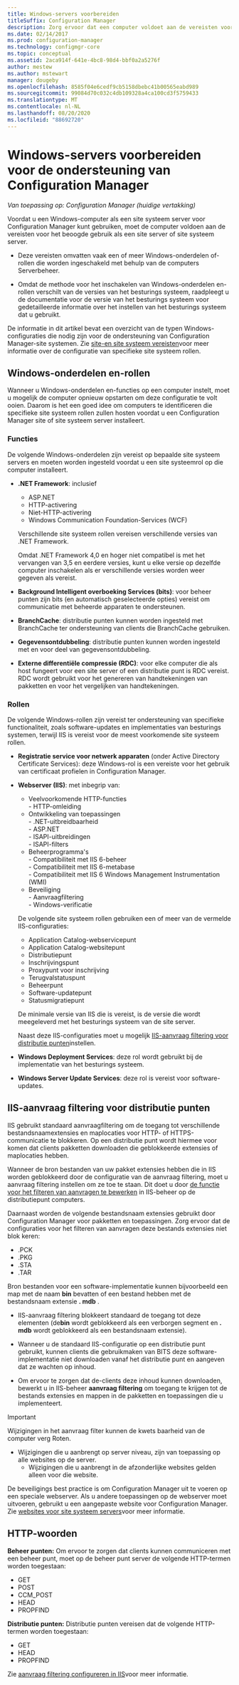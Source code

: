 ```yaml
---
title: Windows-servers voorbereiden
titleSuffix: Configuration Manager
description: Zorg ervoor dat een computer voldoet aan de vereisten voor gebruik als een site server of een site systeem server voor Configuration Manager.
ms.date: 02/14/2017
ms.prod: configuration-manager
ms.technology: configmgr-core
ms.topic: conceptual
ms.assetid: 2aca914f-641e-4bc8-98d4-bbf0a2a5276f
author: mestew
ms.author: mstewart
manager: dougeby
ms.openlocfilehash: 8585f04e6cedf9cb5158dbebc41b00565eabd989
ms.sourcegitcommit: 99084d70c032c4db109328a4ca100cd3f5759433
ms.translationtype: MT
ms.contentlocale: nl-NL
ms.lasthandoff: 08/20/2020
ms.locfileid: "88692720"
---
```

# <a name="prepare-windows-servers-to-support-configuration-manager"></a>Windows-servers voorbereiden voor de ondersteuning van Configuration Manager

*Van toepassing op: Configuration Manager (huidige vertakking)*

Voordat u een Windows-computer als een site systeem server voor Configuration Manager kunt gebruiken, moet de computer voldoen aan de vereisten voor het beoogde gebruik als een site server of site systeem server.  

- Deze vereisten omvatten vaak een of meer Windows-onderdelen of-rollen die worden ingeschakeld met behulp van de computers Serverbeheer.  

- Omdat de methode voor het inschakelen van Windows-onderdelen en-rollen verschilt van de versies van het besturings systeem, raadpleegt u de documentatie voor de versie van het besturings systeem voor gedetailleerde informatie over het instellen van het besturings systeem dat u gebruikt.  

De informatie in dit artikel bevat een overzicht van de typen Windows-configuraties die nodig zijn voor de ondersteuning van Configuration Manager-site systemen. Zie [site-en site systeem vereisten](../configs/site-and-site-system-prerequisites.md)voor meer informatie over de configuratie van specifieke site systeem rollen.

##  <a name="windows-features-and-roles"></a><a name="BKMK_WinFeatures"></a> Windows-onderdelen en-rollen  
Wanneer u Windows-onderdelen en-functies op een computer instelt, moet u mogelijk de computer opnieuw opstarten om deze configuratie te volt ooien. Daarom is het een goed idee om computers te identificeren die specifieke site systeem rollen zullen hosten voordat u een Configuration Manager site of site systeem server installeert.

### <a name="features"></a>Functies  
De volgende Windows-onderdelen zijn vereist op bepaalde site systeem servers en moeten worden ingesteld voordat u een site systeemrol op die computer installeert.  

- **.NET Framework**: inclusief  

    - ASP.NET  
    - HTTP-activering  
    - Niet-HTTP-activering  
    - Windows Communication Foundation-Services (WCF)  

    Verschillende site systeem rollen vereisen verschillende versies van .NET Framework.  

    Omdat .NET Framework 4,0 en hoger niet compatibel is met het vervangen van 3,5 en eerdere versies, kunt u elke versie op dezelfde computer inschakelen als er verschillende versies worden weer gegeven als vereist.  

- **Background Intelligent overboeking Services (bits)**: voor beheer punten zijn bits (en automatisch geselecteerde opties) vereist om communicatie met beheerde apparaten te ondersteunen.  

- **BranchCache**: distributie punten kunnen worden ingesteld met BranchCache ter ondersteuning van clients die BranchCache gebruiken.  

- **Gegevensontdubbeling**: distributie punten kunnen worden ingesteld met en voor deel van gegevensontdubbeling.  

- **Externe differentiële compressie (RDC)**: voor elke computer die als host fungeert voor een site server of een distributie punt is RDC vereist. RDC wordt gebruikt voor het genereren van handtekeningen van pakketten en voor het vergelijken van handtekeningen.  

### <a name="roles"></a>Rollen  
De volgende Windows-rollen zijn vereist ter ondersteuning van specifieke functionaliteit, zoals software-updates en implementaties van besturings systemen, terwijl IIS is vereist voor de meest voorkomende site systeem rollen.  

- **Registratie service voor netwerk apparaten** (onder Active Directory Certificate Services): deze Windows-rol is een vereiste voor het gebruik van certificaat profielen in Configuration Manager.  

- **Webserver (IIS)**: met inbegrip van:  
    - Veelvoorkomende HTTP-functies  
          - HTTP-omleiding  
    - Ontwikkeling van toepassingen  
          - .NET-uitbreidbaarheid  
          - ASP.NET  
          - ISAPI-uitbreidingen  
          - ISAPI-filters  
    - Beheerprogramma's  
          - Compatibiliteit met IIS 6-beheer  
          - Compatibiliteit met IIS 6-metabase  
          - Compatibiliteit met IIS 6 Windows Management Instrumentation (WMI)  
    - Beveiliging  
          - Aanvraagfiltering  
          - Windows-verificatie  

  De volgende site systeem rollen gebruiken een of meer van de vermelde IIS-configuraties:  
  - Application Catalog-webservicepunt  
  - Application Catalog-websitepunt  
  - Distributiepunt  
  - Inschrijvingspunt  
  - Proxypunt voor inschrijving  
  - Terugvalstatuspunt  
  - Beheerpunt  
  - Software-updatepunt  
  - Statusmigratiepunt     

  De minimale versie van IIS die is vereist, is de versie die wordt meegeleverd met het besturings systeem van de site server.  

  Naast deze IIS-configuraties moet u mogelijk [IIS-aanvraag filtering voor distributie punten](#BKMK_IISFiltering)instellen.  

- **Windows Deployment Services**: deze rol wordt gebruikt bij de implementatie van het besturings systeem.  

- **Windows Server Update Services**: deze rol is vereist voor software-updates.  


##  <a name="iis-request-filtering-for-distribution-points"></a><a name="BKMK_IISFiltering"></a> IIS-aanvraag filtering voor distributie punten  
IIS gebruikt standaard aanvraagfiltering om de toegang tot verschillende bestandsnaamextensies en maplocaties voor HTTP- of HTTPS-communicatie te blokkeren. Op een distributie punt wordt hiermee voor komen dat clients pakketten downloaden die geblokkeerde extensies of maplocaties hebben.  

Wanneer de bron bestanden van uw pakket extensies hebben die in IIS worden geblokkeerd door de configuratie van de aanvraag filtering, moet u aanvraag filtering instellen om ze toe te staan. Dit doet u door [de functie voor het filteren van aanvragen te bewerken](/previous-versions/orphan-topics/ws.11/hh831621(v=ws.11)) in IIS-beheer op de distributiepunt computers.  

Daarnaast worden de volgende bestandsnaam extensies gebruikt door Configuration Manager voor pakketten en toepassingen. Zorg ervoor dat de configuraties voor het filteren van aanvragen deze bestands extensies niet blok keren:  

- .PCK  
- .PKG  
- .STA  
- .TAR  

Bron bestanden voor een software-implementatie kunnen bijvoorbeeld een map met de naam **bin** bevatten of een bestand hebben met de bestandsnaam extensie **. mdb** .  

- IIS-aanvraag filtering blokkeert standaard de toegang tot deze elementen (de**bin** wordt geblokkeerd als een verborgen segment en **. mdb** wordt geblokkeerd als een bestandsnaam extensie).  

- Wanneer u de standaard IIS-configuratie op een distributie punt gebruikt, kunnen clients die gebruikmaken van BITS deze software-implementatie niet downloaden vanaf het distributie punt en aangeven dat ze wachten op inhoud.  

- Om ervoor te zorgen dat de-clients deze inhoud kunnen downloaden, bewerkt u in IIS-beheer **aanvraag filtering** om toegang te krijgen tot de bestands extensies en mappen in de pakketten en toepassingen die u implementeert.  

> [!IMPORTANT]  
> Wijzigingen in het aanvraag filter kunnen de kwets baarheid van de computer verg Roten.  
> 
> - Wijzigingen die u aanbrengt op server niveau, zijn van toepassing op alle websites op de server.   
>     - Wijzigingen die u aanbrengt in de afzonderlijke websites gelden alleen voor die website.  
> 
> De beveiligings best practice is om Configuration Manager uit te voeren op een speciale webserver. Als u andere toepassingen op de webserver moet uitvoeren, gebruikt u een aangepaste website voor Configuration Manager. Zie [websites voor site systeem servers](websites-for-site-system-servers.md)voor meer informatie.  

## <a name="http-verbs"></a>HTTP-woorden
**Beheer punten:** Om ervoor te zorgen dat clients kunnen communiceren met een beheer punt, moet op de beheer punt server de volgende HTTP-termen worden toegestaan:  
- GET
- POST
- CCM_POST
- HEAD
- PROPFIND

**Distributie punten:** Distributie punten vereisen dat de volgende HTTP-termen worden toegestaan:
- GET
- HEAD
- PROPFIND

Zie [aanvraag filtering configureren in IIS](/previous-versions/orphan-topics/ws.11/hh831621(v=ws.11)#http-verbs)voor meer informatie.